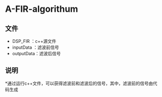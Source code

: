 # A-FIR-algorithum
## 文件
* DSP_FIR ：c++源文件
* inputData ：滤波前信号
* outputData：滤波后信号
## 说明
*通过运行c++文件，可以获得滤波前和滤波后的信号，其中，滤波前的信号由代码生成
